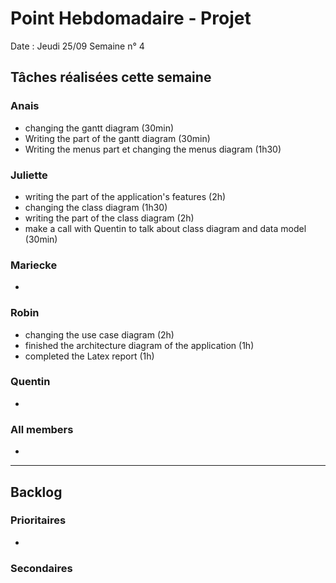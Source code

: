# Point Hebdomadaire - Projet

Date : Jeudi 25/09
Semaine n° 4

## Tâches réalisées cette semaine

### Anais
- changing the gantt diagram (30min)
- Writing the part of the gantt diagram (30min)
- Writing the menus part et changing the menus diagram (1h30)

### Juliette
- writing the part of the application's features (2h) 
- changing the class diagram (1h30)
- writing the part of the class diagram (2h)
- make a call with Quentin to talk about class diagram and data model (30min)

### Mariecke
- 

### Robin
- changing the use case diagram (2h)
- finished the architecture diagram of the application (1h)
- completed the Latex report (1h)

### Quentin
- 

### All members 
- 

---

## Backlog

### Prioritaires

- 


### Secondaires

  
